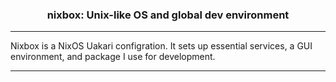 <div align="center">

### nixbox: Unix-like OS and global dev environment
</div>

---

Nixbox is a NixOS Uakari configration. 
It sets up essential services, a GUI environment, and package I use for development.

---
